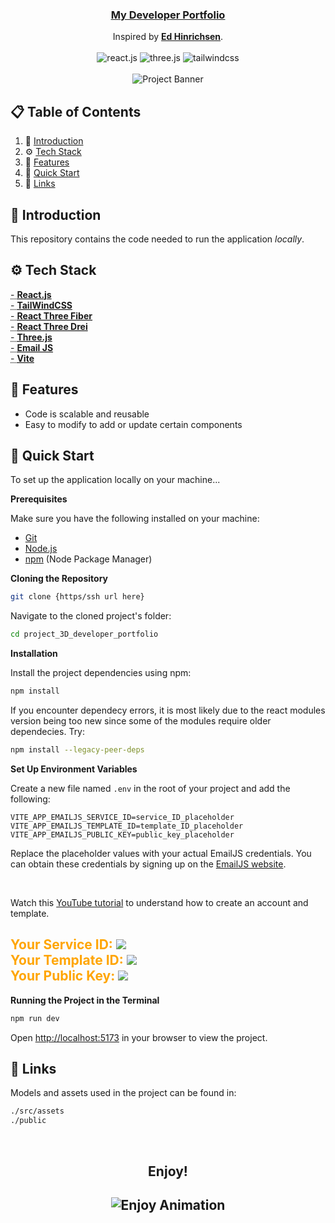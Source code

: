 <div align="center">
  <h3 align="center" style="text-decoration: underline cyan"><a href="https://teera.dev/" target="_blank"><b>My Developer Portfolio</b></a></h3>

  <div align="center">
    Inspired by <a href="https://www.edwardh.io/" target="_blank"><b>Ed Hinrichsen</b></a>.
  </div>
  <br>
  <div>
    <img src="https://img.shields.io/badge/-React_JS-black?style=for-the-badge&logoColor=white&logo=react&color=e06060" alt="react.js" />
    <img src="https://img.shields.io/badge/-Three_JS-black?style=for-the-badge&logoColor=white&logo=threedotjs&color=f7b6b6" alt="three.js" />
    <img src="https://img.shields.io/badge/-Tailwind_CSS-black?style=for-the-badge&logoColor=white&logo=tailwindcss&color=fadadd" alt="tailwindcss" />
  </div>
  <br />
    <img src="./src/assets/projects/portfolio.gif" alt="Project Banner">
  <br />
</div>

## 📋 <a name="table">Table of Contents</a>

1. 🤖 [Introduction](#introduction)
2. ⚙️ [Tech Stack](#tech-stack)
3. 🔋 [Features](#features)
4. 🤸 [Quick Start](#quick-start)
5. 🔗 [Links](#links)

## <a name="introduction">🤖 Introduction</a>

This repository contains the code needed to run the application _locally_.

## <a name="tech-stack">⚙️ Tech Stack</a>

<div style="text-decoration: underline dotted;">
  - <a href="https://react.dev/" target="_blank" id="tech1"><b>React.js</b></a>
  <br>
  - <a href="https://tailwindcss.com/" target="_blank" id="tech2"><b>TailWindCSS</b></a>
  <br>
  - <a href="https://docs.pmnd.rs/react-three-fiber/getting-started/introduction" target="_blank" id="tech3"><b>React Three Fiber</b></a>
  <br>
  - <a href="https://github.com/pmndrs/drei" target="_blank" id="tech4"><b>React Three Drei</b></a>
  <br>
  - <a href="https://threejs.org/" target="_blank" id="tech5"><b>Three.js</b></a>
  <br>
  - <a href="https://www.emailjs.com/" target="_blank" id="tech6"><b>Email JS</b></a>
  <br>
  - <a href="https://vitejs.dev/" target="_blank" id="tech7"><b>Vite</b></a>
</div>

## <a name="features">🔋 Features</a>

- Code is scalable and reusable
- Easy to modify to add or update certain components

## <a name="quick-start">🤸 Quick Start</a>

To set up the application locally on your machine...

**Prerequisites**

Make sure you have the following installed on your machine:

- [Git](https://git-scm.com/)
- [Node.js](https://nodejs.org/en)
- [npm](https://www.npmjs.com/) (Node Package Manager)

**Cloning the Repository**

```bash
git clone {https/ssh url here}
```

Navigate to the cloned project's folder:

```bash
cd project_3D_developer_portfolio
```

**Installation**

Install the project dependencies using npm:

```bash
npm install
```

If you encounter dependecy errors, it is most likely due to the react modules version being too new since some of
the modules require older dependecies. Try:

```bash
npm install --legacy-peer-deps
```

**Set Up Environment Variables**

Create a new file named `.env` in the root of your project and add the following:

```env
VITE_APP_EMAILJS_SERVICE_ID=service_ID_placeholder
VITE_APP_EMAILJS_TEMPLATE_ID=template_ID_placeholder
VITE_APP_EMAILJS_PUBLIC_KEY=public_key_placeholder
```

Replace the placeholder values with your actual EmailJS credentials. You can obtain these credentials by signing up on the [EmailJS website](https://www.emailjs.com/).

<br>

Watch this [YouTube tutorial](https://www.youtube.com/watch?v=NgWGllOjkbs) to understand how to create an account and template.

<h2>
  <span style="color: orange;">Your Service ID:</span>
  <img src="https://i.imgur.com/7XZgp2b.png"/>
  <br>
  <span style="color: orange;">Your Template ID:</span>
  <img src="https://i.imgur.com/7XZgp2b.png"/>
  <br>
  <span style="color: orange;">Your Public Key:</span>
  <img src="https://i.imgur.com/RbM4d1I.png/"/>
</h2>

**Running the Project in the Terminal**

```bash
npm run dev
```

Open [http://localhost:5173](http://localhost:5173) in your browser to view the project.

## <a name="links">🔗 Links</a>

Models and assets used in the project can be found in:

```diff
./src/assets
./public
```

<div align="center">
  <br />
    <h2> 
      Enjoy!
    <h2/>
    <img src="https://i.imgur.com/OA8orNR.gif" alt="Enjoy Animation">
  <br />
<div/>
